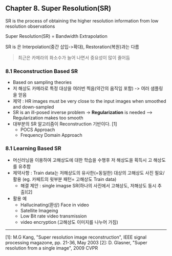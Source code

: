 ## Chapter 8. Super Resolution(SR)

SR is the process of obtaining the higher resolution information from low resolution observations

Super Resolution(SR) = Bandwidth Extrapolation

SR is 은 Interpolation(중간 삽입->확대), Restoration(복원)과는 다름


> 최근은 카메라의 화소수가 늘어 나면서 중요성이 많이 줄어듬


### 8.1 Reconstruction Based SR 
* Based on sampling theories
* 저 해상도 카메라로 특정 대상을 여러번 찍음(약간의 움직임 포함) -> 여러 샘플링을 얻음 
* 제약 : HR images must be very close to the input images when smoothed and down-sampled
* SR is an ill-posed inverse problem -> __Regularization__ is needed --> Regularization makes too smooth
* 대부분의 SR 알고리즘이 Reconstruction 기반이다. [1]
	* POCS Approach 
	* Frequency Domain Approach 


### 8.1 Learning Based SR 
* 머신러닝을 이용하여 고해상도에 대한 학습을 수행후 저 해상도을 획득시 고 해상도를 유추함
* 제약사항 : Train data는 저해상도의 유사한(=동일한) 대상의 고해상도 사진 필요/활용 (eg. 카페트의 윗부분 패턴= 고해상도 Train data)
	* 해결 제안 : single imagse SR(하나의 사진에서 고해상도, 저해상도 동시 추출)[2]
* 활용 예 
	* Hallucinating(환상) Face in video
	* Satellite Imageing
	* Low Bit rate video transmission 
	* video encryption (고해상도 이미지를 나누어 가짐)



---
[1]: M.G Kang, "Super resolution image reconstruction", IEEE signal processing magazone, pp. 21-36, May 2003
[2]: D. Glasner, "Super resolution from a single image", 2009 CVPR

